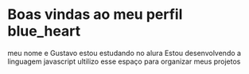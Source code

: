 # Boas vindas ao meu perfil blue_heart
meu nome e Gustavo 
estou estudando no alura 
Estou desenvolvendo a linguagem javascript 
ultilizo esse espaço para organizar meus projetos 
